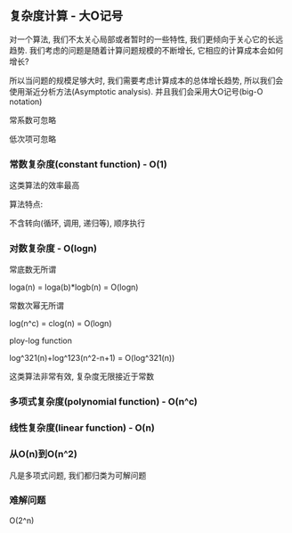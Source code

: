 ## 复杂度计算 - 大O记号

对一个算法, 我们不太关心局部或者暂时的一些特性, 我们更倾向于关心它的长远趋势. 我们考虑的问题是随着计算问题规模的不断增长, 它相应的计算成本会如何增长?

所以当问题的规模足够大时, 我们需要考虑计算成本的总体增长趋势, 所以我们会使用渐近分析方法\(Asymptotic analysis\). 并且我们会采用大O记号\(big-O notation\)

常系数可忽略

低次项可忽略

### 常数复杂度\(constant function\) - O\(1\)

这类算法的效率最高

算法特点:

不含转向\(循环, 调用, 递归等\), 顺序执行

### 对数复杂度 - O\(logn\)

常底数无所谓

loga\(n\) = loga\(b\)\*logb\(n\) = O\(logn\)

常数次幂无所谓

log\(n^c\) = clog\(n\) = O\(logn\)

ploy-log function

log^321\(n\)+log^123\(n^2-n+1\) = O\(log^321\(n\)\)

这类算法非常有效, 复杂度无限接近于常数

### 多项式复杂度\(polynomial function\) - O\(n^c\)

### 线性复杂度\(linear function\) - O\(n\)

### 从O\(n\)到O\(n^2\)

凡是多项式问题, 我们都归类为可解问题

### 难解问题

O\(2^n\)

